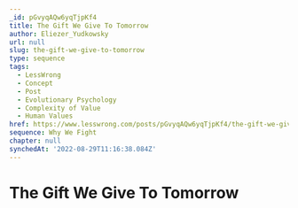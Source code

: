 ```yaml
---
_id: pGvyqAQw6yqTjpKf4
title: The Gift We Give To Tomorrow
author: Eliezer_Yudkowsky
url: null
slug: the-gift-we-give-to-tomorrow
type: sequence
tags:
  - LessWrong
  - Concept
  - Post
  - Evolutionary Psychology
  - Complexity of Value
  - Human Values
href: https://www.lesswrong.com/posts/pGvyqAQw6yqTjpKf4/the-gift-we-give-to-tomorrow
sequence: Why We Fight
chapter: null
synchedAt: '2022-08-29T11:16:38.084Z'
---
```

# The Gift We Give To Tomorrow


